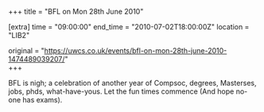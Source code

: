 +++
title = "BFL on Mon 28th June 2010"

[extra]
time = "09:00:00"
end_time = "2010-07-02T18:00:00Z"
location = "LIB2"

original = "https://uwcs.co.uk/events/bfl-on-mon-28th-june-2010-1474489039207/"    
+++

BFL is nigh; a celebration of another year of Compsoc, degrees, Masterses, jobs, phds, what-have-yous. Let the fun times commence (And hope no-one has exams).

